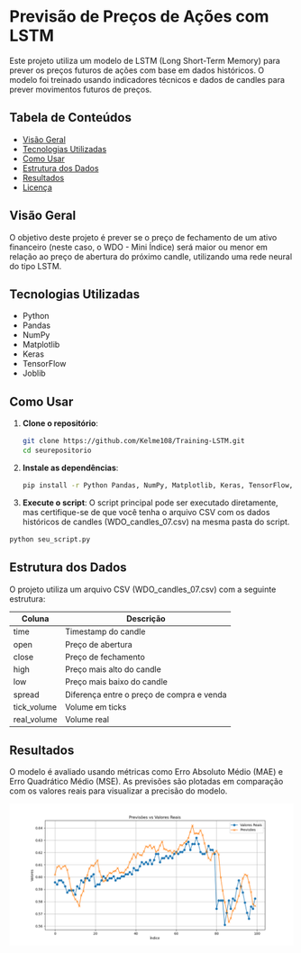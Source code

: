 # Previsão de Preços de Ações com LSTM

Este projeto utiliza um modelo de LSTM (Long Short-Term Memory) para prever os preços futuros de ações com base em dados históricos. O modelo foi treinado usando indicadores técnicos e dados de candles para prever movimentos futuros de preços.

## Tabela de Conteúdos

- [Visão Geral](#visão-geral)
- [Tecnologias Utilizadas](#tecnologias-utilizadas)
- [Como Usar](#como-usar)
- [Estrutura dos Dados](#estrutura-dos-dados)
- [Resultados](#resultados)
- [Licença](#licença)

## Visão Geral

O objetivo deste projeto é prever se o preço de fechamento de um ativo financeiro (neste caso, o WDO - Mini Índice) será maior ou menor em relação ao preço de abertura do próximo candle, utilizando uma rede neural do tipo LSTM. 

## Tecnologias Utilizadas

- Python
- Pandas
- NumPy
- Matplotlib
- Keras
- TensorFlow
- Joblib

## Como Usar

1. **Clone o repositório**:
   ```bash
   git clone https://github.com/Kelme108/Training-LSTM.git
   cd seurepositorio
   ```

2. **Instale as dependências**:
   ``` bash
   pip install -r Python Pandas, NumPy, Matplotlib, Keras, TensorFlow, Joblib
   ```

3. **Execute o script**:
  O script principal pode ser executado diretamente, mas certifique-se de que você tenha o arquivo CSV com os dados históricos de candles (WDO_candles_07.csv) na mesma pasta do script.
  ``` bash
  python seu_script.py
  ```

## **Estrutura dos Dados**
O projeto utiliza um arquivo CSV (WDO_candles_07.csv) com a seguinte estrutura:

| Coluna       | Descrição                                  |
|--------------|--------------------------------------------|
| time         | Timestamp do candle                        |
| open         | Preço de abertura                          |
| close        | Preço de fechamento                        |
| high         | Preço mais alto do candle                 |
| low          | Preço mais baixo do candle                |
| spread       | Diferença entre o preço de compra e venda |
| tick_volume  | Volume em ticks                           |
| real_volume  | Volume real                                |


## Resultados

O modelo é avaliado usando métricas como Erro Absoluto Médio (MAE) e Erro Quadrático Médio (MSE). As previsões são plotadas em comparação com os valores reais para visualizar a precisão do modelo.

![Previsões vs Valores Reais](/previsao_vs_reais.png)
